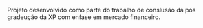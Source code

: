 Projeto desenvolvido como parte do trabalho de conslusão da pós gradeução da XP com enfase em mercado financeiro. 

